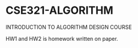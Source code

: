 # CSE321-ALGORITHM
INTRODUCTION TO ALGORITHM DESIGN COURSE

HW1 and HW2 is homework written on paper.
